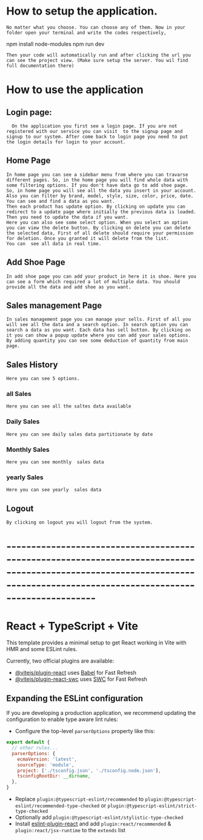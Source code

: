 
# How to setup the application.

```First of all you can see this github. From this github you can either copy the link from code and in your terminal just put git clone "your link", it will automatically copy to your local machine and you can see the code or you can download from here directly. 
No matter what you choose. You can choose any of them. Now in your folder open your terminal and write the codes respectively,
```
  npm install node-modules
  npm run dev
```
Then your code will automatically run and after clicking the url you can see the project view. (Make sure setup the server. You wil find full documentation there)

```

# How to use the application

## Login page:
```
  On the application you first see a login page. If you are not registered with our service you can visit  to the signup page and signup to our system. After come back to login page you need to put the login details for login to your account.
```
## Home Page
```
In home page you can see a sidebar menu from where you can travarse different pages. So, in the home page you will find whole data with some filtering options. If you don't have data go to add shoe page.
So, in home page you will see all the data you insert in your account. Also you can filter by brand, model, style, size, color, price, date. You can see and find a data as you want. 
Then each product has update option. By clicking on update you can  redirect to a update page where initially the previous data is loaded. Then you need to update the data if you want.
Here you can also see some select option. When you select an option you can view the delete button. By clicking on delete you can delete the selected data, First of all delete should require your permission for deletion. Once you granted it will delete from the list. 
You can  see all data in real time.
```
## Add Shoe Page

```
In add shoe page you can add your product in here it is shoe. Here you can see a form which required a lot of multiple data. You should provide all the data and add shoe as you want.
```

## Sales management Page
```
In sales management page you can manage your sells. First of all you will see all the data and a search option. In search option you can search a data as you want. Each data has sell button. By clicking on it you can show a popup update where you can add your sales options. By adding quantity you can see some deduction of quantity from main page.
```
## Sales History
```
Here you can see 5 options. 
```
### all Sales
```Here you can see all the saltes data available```

### Daily Sales
```Here you can see daily sales data partitionate by date```
### Monthly Sales
```Here you can see monthly  sales data```
### yearly Sales
```Here you can see yearly  sales data```
## Logout
```By clicking on logout you will logout from the system.```

# --------------------------------------------------------------------------------------------------------------------------------------------------------------------------
# React + TypeScript + Vite

This template provides a minimal setup to get React working in Vite with HMR and some ESLint rules.

Currently, two official plugins are available:

- [@vitejs/plugin-react](https://github.com/vitejs/vite-plugin-react/blob/main/packages/plugin-react/README.md) uses [Babel](https://babeljs.io/) for Fast Refresh
- [@vitejs/plugin-react-swc](https://github.com/vitejs/vite-plugin-react-swc) uses [SWC](https://swc.rs/) for Fast Refresh

## Expanding the ESLint configuration

If you are developing a production application, we recommend updating the configuration to enable type aware lint rules:

- Configure the top-level `parserOptions` property like this:

```js
export default {
  // other rules...
  parserOptions: {
    ecmaVersion: 'latest',
    sourceType: 'module',
    project: ['./tsconfig.json', './tsconfig.node.json'],
    tsconfigRootDir: __dirname,
  },
}
```

- Replace `plugin:@typescript-eslint/recommended` to `plugin:@typescript-eslint/recommended-type-checked` or `plugin:@typescript-eslint/strict-type-checked`
- Optionally add `plugin:@typescript-eslint/stylistic-type-checked`
- Install [eslint-plugin-react](https://github.com/jsx-eslint/eslint-plugin-react) and add `plugin:react/recommended` & `plugin:react/jsx-runtime` to the `extends` list
